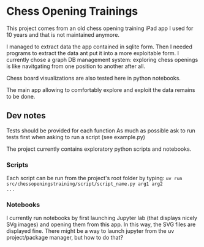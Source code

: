# Chess Opening Trainings

This project comes from an old chess opening training iPad app I used for 10 years and that is not maintained anymore. 

I managed to extract data the app contained in sqlite form. 
Then I needed programs to extract the data ant put it into a more exploitable form. 
I currently chose a graph DB management system: exploring chess openings is like navitgating from one position to another after all. 

Chess board visualizations are also tested here in python notebooks.

The main app allowing to comfortably explore and exploit the data remains to be done.

## Dev notes
Tests should be provided for each function
As much as possible ask to run tests first when asking to run a script (see example.py)

The project currently contains exploratory python scripts and notebooks.

### Scripts
Each script can be run from the project's root folder by typing:
<code>uv run src/chessopeningstraining/script/script_name.py arg1 arg2 ...</code>

### Notebooks
I currently run notebooks by first launching Jupyter lab (that displays nicely SVg images) and opening them from this app.
In this way, the SVG files are displayed fine. 
There might be a way to launch jupyter from the uv project/package manager, but how to do that?
